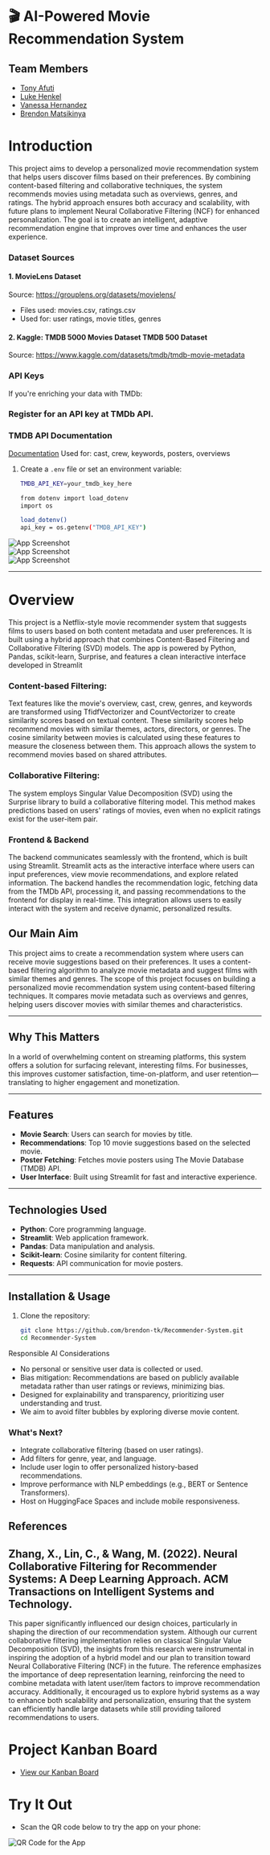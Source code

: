 # 🎬 AI-Powered Movie Recommendation System  
## Team Members

- [Tony Afuti](https://github.com/tafuti6)  
- [Luke Henkel](https://github.com/lghenkel)  
- [Vanessa Hernandez](https://github.com/VaHern)  
- [Brendon Matsikinya](https://github.com/brendon-tk)  


# Introduction
This project aims to develop a personalized movie recommendation system that helps users discover films based on their preferences. By combining content-based filtering and collaborative techniques, the system recommends movies using metadata such as overviews, genres, and ratings. The hybrid approach ensures both accuracy and scalability, with future plans to implement Neural Collaborative Filtering (NCF) for enhanced personalization. The goal is to create an intelligent, adaptive recommendation engine that improves over time and enhances the user experience.

### Dataset Sources
#### 1. MovieLens Dataset
Source: https://grouplens.org/datasets/movielens/ 
- Files used: movies.csv, ratings.csv
- Used for: user ratings, movie titles, genres
#### 2. Kaggle: TMDB 5000 Movies Dataset TMDB 500 Dataset
Source: https://www.kaggle.com/datasets/tmdb/tmdb-movie-metadata

### API Keys
If you're enriching your data with TMDb:

### Register for an API key at TMDb API.

### TMDB API Documentation
[Documentation](https://developer.themoviedb.org/docs/getting-started?)
Used for: cast, crew, keywords, posters, overviews

1. Create a `.env` file or set an environment variable:

   ```bash
   TMDB_API_KEY=your_tmdb_key_here

   from dotenv import load_dotenv
   import os

   load_dotenv()
   api_key = os.getenv("TMDB_API_KEY")

![App Screenshot](1.png)  
![App Screenshot](2.png)  
![App Screenshot](3.png)  

---

# Overview

This project is a Netflix-style movie recommender system that suggests films to users based on both content metadata and user preferences. It is built using a hybrid approach that combines Content-Based Filtering and Collaborative Filtering (SVD) models. The app is powered by Python, Pandas, scikit-learn, Surprise, and features a clean interactive interface developed in Streamlit

### Content-based Filtering:
Text features like the movie's overview, cast, crew, genres, and keywords are transformed using TfidfVectorizer and CountVectorizer to create similarity scores based on textual content. These similarity scores help recommend movies with similar themes, actors, directors, or genres.
The cosine similarity between movies is calculated using these features to measure the closeness between them. This approach allows the system to recommend movies based on shared attributes.
### Collaborative Filtering:
The system employs Singular Value Decomposition (SVD) using the Surprise library to build a collaborative filtering model. This method makes predictions based on users' ratings of movies, even when no explicit ratings exist for the user-item pair.

### Frontend & Backend
The backend communicates seamlessly with the frontend, which is built using Streamlit. Streamlit acts as the interactive interface where users can input preferences, view movie recommendations, and explore related information. The backend handles the recommendation logic, fetching data from the TMDb API, processing it, and passing recommendations to the frontend for display in real-time. This integration allows users to easily interact with the system and receive dynamic, personalized results.


## Our Main Aim
This project aims to create a recommendation system where users can receive movie suggestions based on their preferences. It uses a content-based filtering algorithm to analyze movie metadata and suggest films with similar themes and genres.
The scope of this project focuses on building a personalized movie recommendation system using content-based filtering techniques. It compares movie metadata such as overviews and genres, helping users discover movies with similar themes and characteristics.

---

## Why This Matters

In a world of overwhelming content on streaming platforms, this system offers a solution for surfacing relevant, interesting films. For businesses, this improves customer satisfaction, time-on-platform, and user retention—translating to higher engagement and monetization.

---

##  Features

- **Movie Search**: Users can search for movies by title.
- **Recommendations**: Top 10 movie suggestions based on the selected movie.
- **Poster Fetching**: Fetches movie posters using The Movie Database (TMDB) API.
- **User Interface**: Built using Streamlit for fast and interactive experience.

---

## Technologies Used

- **Python**: Core programming language.
- **Streamlit**: Web application framework.
- **Pandas**: Data manipulation and analysis.
- **Scikit-learn**: Cosine similarity for content filtering.
- **Requests**: API communication for movie posters.

---

## Installation & Usage

1. Clone the repository:
   ```bash
   git clone https://github.com/brendon-tk/Recommender-System.git
   cd Recommender-System

Responsible AI Considerations
- No personal or sensitive user data is collected or used.
- Bias mitigation: Recommendations are based on publicly available metadata rather than user ratings or reviews, minimizing bias.
- Designed for explainability and transparency, prioritizing user understanding and trust.
- We aim to avoid filter bubbles by exploring diverse movie content.

### What's Next?
- Integrate collaborative filtering (based on user ratings).
- Add filters for genre, year, and language.
- Include user login to offer personalized history-based recommendations.
- Improve performance with NLP embeddings (e.g., BERT or Sentence Transformers).
- Host on HuggingFace Spaces and include mobile responsiveness.

## References
## Zhang, X., Lin, C., & Wang, M. (2022). Neural Collaborative Filtering for Recommender Systems: A Deep Learning Approach. ACM Transactions on Intelligent Systems and Technology.

This paper significantly influenced our design choices, particularly in shaping the direction of our recommendation system. Although our current collaborative filtering implementation relies on classical Singular Value Decomposition (SVD), the insights from this research were instrumental in inspiring the adoption of a hybrid model and our plan to transition toward Neural Collaborative Filtering (NCF) in the future. The reference emphasizes the importance of deep representation learning, reinforcing the need to combine metadata with latent user/item factors to improve recommendation accuracy. Additionally, it encouraged us to explore hybrid systems as a way to enhance both scalability and personalization, ensuring that the system can efficiently handle large datasets while still providing tailored recommendations to users.


# Project Kanban Board

- [View our Kanban Board](https://github.com/users/brendon-tk/projects/1)

# Try It Out
- Scan the QR code below to try the app on your phone:

![QR Code for the App](movie_recommender_qr.png)
